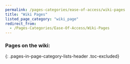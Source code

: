 ```yaml
---
permalink: /pages-categories/ease-of-access/wiki-pages
title: "Wiki Pages"
listed_page_category: "wiki_page"
redirect_from:
  - /Pages-Categories/Ease-Of-Access/Wiki-Pages
---
```


### Pages on the wiki:
{: .pages-in-page-category-lists-header .toc-excluded}